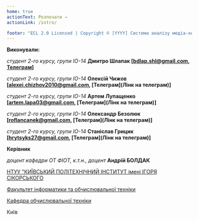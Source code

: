 ```yaml
---
home: true
actionText: Розпочати →
actionLink: /intro/

footer: "ECL 2.0 Licensed | Copyright © [YYYY] Система аналізу медіа-контенту"
---
```



**Виконували:** 

*студент 2-го курсу, групи ІО-14*<span padding-right:5em></span> **Дмитро Шлапак [bdlap.shl@gmail.com, [Телеграм](https://t.me/tdrymrt)]**

*студент 2-го курсу, групи ІО-14*<span padding-right:5em></span> **Олексій Чижов   [alexei.chizhov2010@gmail.com, [Телеграм](Лінк на телеграм)]**

*студент 2-го курсу, групи ІО-14*<span padding-right:5em></span> **Артем Лупащенко [artem.lapa03@gmail.com, [Телеграм](Лінк на телеграм)]**

*студент 2-го курсу, групи ІО-14*<span padding-right:5em></span> **Олександр Безолюк  [roflancanek@gmail.com, [Телеграм](Лінк на телеграм)]**

*студент 2-го курсу, групи ІО-14*<span padding-right:5em></span> **Станіслав Грицик    [hrytsyks27@gmail.com, [Телеграм](Лінк на телеграм)]**

**Керівник**

*доцент кафедри ОТ ФІОТ, к.т.н., доцент*<span padding-right:5em></span> **Андрій БОЛДАК** 

[НТУУ "КИЇВСЬКИЙ ПОЛІТЕХНІЧНИЙ ІНСТИТУТ імені ІГОРЯ СІКОРСЬКОГО](https://kpi.ua/)

[Факультет інформатики та обчислювальної техніки](https://fiot.kpi.ua/)

[Кафедра обчислювальної техніки](https://comsys.kpi.ua/)

Київ
